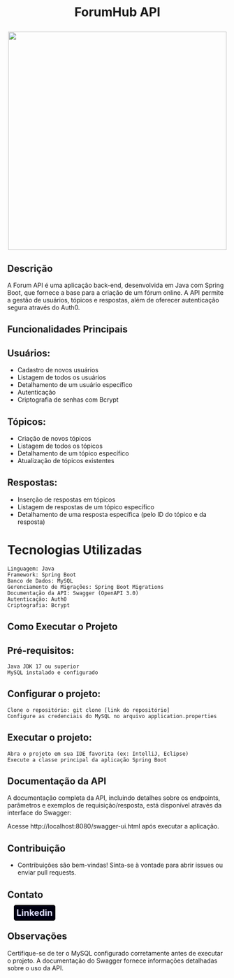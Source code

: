 ﻿#      <p align=center> ForumHub API </p>

<div align = center>
    <img width="500px" src="https://i.imgur.com/nSTSUOj.png">
</div>

## Descrição

A Forum API é uma aplicação back-end, desenvolvida em Java com Spring Boot, que fornece a base para a criação de um fórum online. A API permite a gestão de usuários, tópicos e respostas, além de oferecer autenticação segura através do Auth0.

## Funcionalidades Principais

## Usuários:

- Cadastro de novos usuários
- Listagem de todos os usuários
- Detalhamento de um usuário específico
- Autenticação
- Criptografia de senhas com Bcrypt

## Tópicos:

- Criação de novos tópicos
- Listagem de todos os tópicos
- Detalhamento de um tópico específico
- Atualização de tópicos existentes

## Respostas:

- Inserção de respostas em tópicos
- Listagem de respostas de um tópico específico
- Detalhamento de uma resposta específica (pelo ID do tópico e da resposta)

# Tecnologias Utilizadas

```
Linguagem: Java
Framework: Spring Boot
Banco de Dados: MySQL
Gerenciamento de Migrações: Spring Boot Migrations
Documentação da API: Swagger (OpenAPI 3.0)
Autenticação: Auth0
Criptografia: Bcrypt

```
## Como Executar o Projeto

## Pré-requisitos:
```
Java JDK 17 ou superior
MySQL instalado e configurado
```
## Configurar o projeto:
```
Clone o repositório: git clone [link do repositório]
Configure as credenciais do MySQL no arquivo application.properties
```
## Executar o projeto:
```
Abra o projeto em sua IDE favorita (ex: IntelliJ, Eclipse)
Execute a classe principal da aplicação Spring Boot
```
## Documentação da API

A documentação completa da API, incluindo detalhes sobre os endpoints, parâmetros e exemplos de requisição/resposta, está disponível através da interface do Swagger:

Acesse http://localhost:8080/swagger-ui.html após executar a aplicação.



## Contribuição

- Contribuições são bem-vindas! Sinta-se à vontade para abrir issues ou enviar pull requests.

## Contato
<a style="margin-left:15px; font-size:20px; font-weight:bolder; text-decoration:none; border-radius:5px; background:#001;  padding:5px; border: solid 1px black; color:#ddf" href="https://www.linkedin.com/in/erickramossilva/">Linkedin</a>
## Observações

Certifique-se de ter o MySQL configurado corretamente antes de executar o projeto.
A documentação do Swagger fornece informações detalhadas sobre o uso da API.
